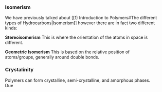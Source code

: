 ### Isomerism
We have previously talked about [[1) Introduction to Polymers#The different types of Hydrocarbons|Isomerism]] however there are in fact two different kinds:

**Stereoisomerism**
This is where the orientation of the atoms in space is different.

**Geometric Isomerism**
This is based on the relative position of atoms/groups, generally around double bonds.
### Crystalinity
Polymers can form crystalline, semi-crystalline, and amorphous phases. Due